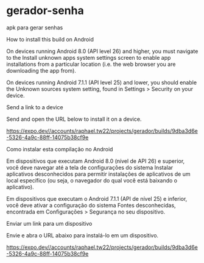 # gerador-senha
apk para gerar senhas


How to install this build on Android

On devices running Android 8.0 (API level 26) and higher, you must navigate to the Install unknown apps system settings screen to enable app installations from a particular location (i.e. the web browser you are downloading the app from).

On devices running Android 7.1.1 (API level 25) and lower, you should enable the Unknown sources system setting, found in Settings > Security on your device.

Send a link to a device

Send and open the URL below to install it on a device.

https://expo.dev//accounts/raphael.tw22/projects/gerador/builds/9dba3d6e-5326-4a9c-88ff-14075b38cf9e

Como instalar esta compilação no Android

Em dispositivos que executam Android 8.0 (nível de API 26) e superior, você deve navegar até a tela de configurações do sistema Instalar aplicativos desconhecidos para permitir instalações de aplicativos de um local específico (ou seja, o navegador do qual você está baixando o aplicativo).

Em dispositivos que executam o Android 7.1.1 (API de nível 25) e inferior, você deve ativar a configuração do sistema Fontes desconhecidas, encontrada em Configurações > Segurança no seu dispositivo.

Enviar um link para um dispositivo

Envie e abra o URL abaixo para instalá-lo em um dispositivo.

https://expo.dev//accounts/raphael.tw22/projects/gerador/builds/9dba3d6e-5326-4a9c-88ff-14075b38cf9e